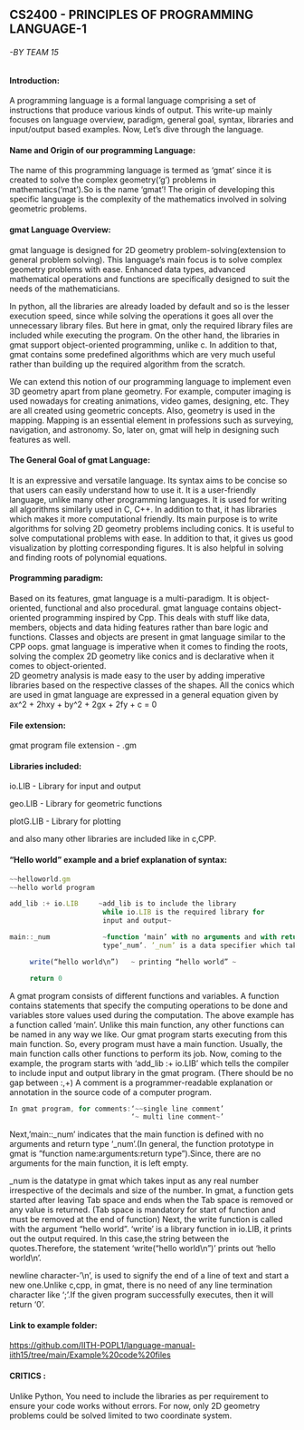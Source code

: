 ##   CS2400 - PRINCIPLES OF PROGRAMMING LANGUAGE-1

###### -BY TEAM 15

#### Introduction:

A programming language is a formal language comprising a set of instructions that produce various kinds of output. This write-up mainly focuses on language overview, paradigm, general goal, syntax, libraries and input/output based examples. Now, Let’s dive through the language.

#### Name and Origin of our programming Language:
 The name of this programming language is termed as ‘gmat’ since it is created to solve the complex geometry(‘g’) problems in mathematics(‘mat’).So is the name ‘gmat’! The origin of developing this specific language is the complexity of the mathematics involved in solving geometric problems.

#### gmat Language Overview:

gmat language is designed for 2D geometry problem-solving(extension to general problem solving). This language’s main focus is to solve complex geometry problems with ease. Enhanced data types, advanced mathematical operations and functions are specifically designed to suit the needs of the mathematicians.

In python, all the libraries are already loaded by default and so is the lesser execution speed, since while solving the operations it goes all over the unnecessary library files. But here in gmat, only the required library files are included while executing the program. On the other hand, the libraries in gmat support object-oriented programming, unlike c. In addition to that, gmat contains some predefined algorithms which are very much useful rather than building up the required algorithm from the scratch.

 We can extend this notion of our programming language to implement even 3D geometry apart from plane geometry. For example, computer imaging is used nowadays for creating animations, video games, designing, etc. They are all created using geometric concepts. Also, geometry is used in the mapping. Mapping is an essential element in professions such as surveying, navigation, and astronomy. So, later on, gmat will help in designing such features as well.

#### The General Goal of gmat Language:

It is an expressive and versatile language. Its syntax aims to be concise so that users can easily understand how to use it. It is a user-friendly language, unlike many other programming languages. It is used for writing all algorithms similarly used in C, C++. In addition to that, it has libraries which makes it more computational friendly.
    Its main purpose is to write algorithms for solving 2D geometry problems including conics. It is useful to solve computational problems with ease. In addition to that, it gives us good visualization by plotting corresponding figures. It is also helpful in solving and finding roots of polynomial equations.

#### Programming paradigm:
Based on its features, gmat language is a multi-paradigm. It is object-oriented, functional and also procedural.
	gmat language contains object-oriented programming inspired by Cpp. This deals with stuff like data, members, objects and data hiding features rather than bare logic and functions. Classes and objects are present in gmat language similar to the CPP oops. gmat language is imperative when it comes to finding the roots, solving the complex 2D geometry like conics and is declarative when it comes to object-oriented.  
     2D geometry analysis is made easy to the user by adding imperative libraries based on the respective classes of the shapes. All the conics which are used in gmat language are expressed in a general equation given by
    ax^2 + 2hxy + by^2 + 2gx + 2fy + c = 0

#### File extension:
gmat program file extension - .gm
#### Libraries included:
io.LIB - Library for input and output

geo.LIB - Library for geometric functions

plotG.LIB - Library for plotting

and also many other libraries are included like in c,CPP.

#### “Hello world” example and a brief explanation of syntax:

```js
~~helloworld.gm
~~hello world program

add_lib :+ io.LIB     ~add_lib is to include the library
                       while io.LIB is the required library for           
                       input and output~

main::_num             ~function ‘main’ with no arguments and with return
                       type‘_num’. ’_num’ is a data specifier which takes any real value~    

     write(“hello world\n”)   ~ printing “hello world” ~

     return 0
```

A gmat program consists of different functions and variables. A function contains statements that specify the computing operations to be done and variables store values used during the computation.
The above example has a function called ‘main’. Unlike this main function, any other functions can be named in any way we like.
Our gmat program starts executing from this main function. So, every program must have a main function.
Usually, the main function calls other functions to perform its job.
Now, coming to the example, the program starts with ‘add_lib :+ io.LIB’ which tells the compiler to include input and output library in the gmat program.
(There should be no gap between :,+)
A comment is a programmer-readable explanation or annotation in the source code of a computer program.

```js
In gmat program, for comments:‘~~single line comment’
                              ‘~ multi line comment~’
```

Next,’main::_num’ indicates that the main function is defined with no arguments and return type ‘_num’.(In general, the function prototype in gmat is ”function name:arguments:return type”).Since, there are no arguments for the main function, it is left empty.

_num is the datatype in gmat which takes input as any real number irrespective of the decimals and size of the number.
In gmat, a function gets started after leaving Tab space and ends when the Tab space is removed or any value is returned.
(Tab space is mandatory for start of function and must be removed at the end of function)
      Next, the write function is called with the argument “hello world”. ‘write’ is a library function in io.LIB, it prints out the output required. In this case,the string between the quotes.Therefore, the statement ‘write(“hello world\n”)’ prints out ‘hello world\n’.

newline character-’\n’, is used to signify the end of a line of text and start a new one.Unlike c,cpp, in gmat, there is no need of any line termination character like ‘;’.If the given program successfully executes, then it will return ‘0’.

#### Link to example folder:
https://github.com/IITH-POPL1/language-manual-iith15/tree/main/Example%20code%20files


#### CRITICS :
Unlike Python, You need to include the libraries as per requirement to ensure your code works without errors. For now, only 2D geometry problems could be solved limited to two coordinate system.
